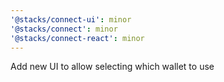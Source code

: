 ```yaml
---
'@stacks/connect-ui': minor
'@stacks/connect': minor
'@stacks/connect-react': minor
---
```


Add new UI to allow selecting which wallet to use
